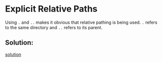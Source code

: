 # Explicit Relative Paths

Using `.` and `..` makes it obvious that relative pathing is being used. `.` refers to the same directory and `..` refers to its parent.

## Solution:
[solution](07_Explicit_Relative_Paths.png)
